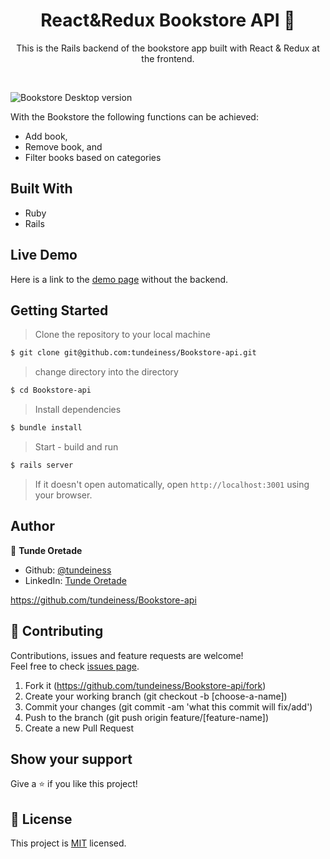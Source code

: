 
<h1 align="center">React&Redux Bookstore API 👋</h1>

<p align="center">This is the Rails backend of the bookstore app built with React & Redux at the frontend.</p><br />

![Bookstore Desktop version](https://user-images.githubusercontent.com/25479050/73641302-1ae94c80-4670-11ea-8933-ab6e6df2bcbc.gif)

With the Bookstore the following functions can be achieved:

- Add book,
- Remove book, and
- Filter books based on categories

## Built With

* Ruby
* Rails

## Live Demo

Here is a link to the [demo page](https://react-2020-bookstore.herokuapp.com/)
without the backend.

## Getting Started

> Clone the repository to your local machine

```sh
$ git clone git@github.com:tundeiness/Bookstore-api.git
```


> change directory into the directory

```sh
$ cd Bookstore-api
```

> Install dependencies

```sh
$ bundle install
```

> Start - build and run

```sh
$ rails server
```

> If it doesn't open automatically, open `http://localhost:3001` using your browser.

## Author

👤 **Tunde Oretade**
   - Github: [@tundeiness](https://github.com/tundeiness)
   - LinkedIn: [Tunde Oretade](https://www.linkedin.com/in/tundeoretade/)

https://github.com/tundeiness/Bookstore-api

## 🤝 Contributing

Contributions, issues and feature requests are welcome!<br />Feel free to check [issues page](https://github.com/tundeiness/Bookstore-api/issues).

1. Fork it (https://github.com/tundeiness/Bookstore-api/fork)
2. Create your working branch (git checkout -b [choose-a-name])
3. Commit your changes (git commit -am 'what this commit will fix/add')
4. Push to the branch (git push origin feature/[feature-name])
5. Create a new Pull Request

## Show your support

Give a ⭐️ if you like this project!

## 📝 License

This project is [MIT](./LICENSE) licensed.
